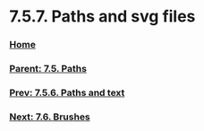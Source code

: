# 7.5.7. Paths and svg files

### [Home](./00-home.md)
### [Parent: 7.5. Paths](./07-05-00-paths.md)
### [Prev: 7.5.6. Paths and text](./07-05-06-paths-and-text.md)
### [Next: 7.6. Brushes](./07-06-brushes.md)
